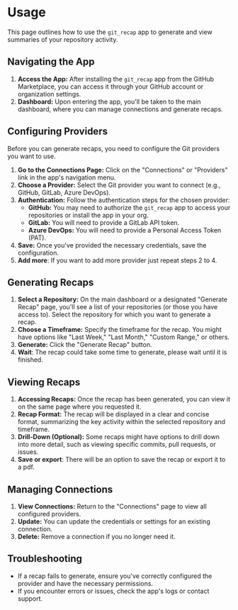 # Usage

This page outlines how to use the `git_recap` app to generate and view summaries of your repository activity.

## Navigating the App

1.  **Access the App:** After installing the `git_recap` app from the GitHub Marketplace, you can access it through your GitHub account or organization settings.
2.  **Dashboard:** Upon entering the app, you'll be taken to the main dashboard, where you can manage connections and generate recaps.

## Configuring Providers

Before you can generate recaps, you need to configure the Git providers you want to use.

1.  **Go to the Connections Page:** Click on the "Connections" or "Providers" link in the app's navigation menu.
2.  **Choose a Provider:** Select the Git provider you want to connect (e.g., GitHub, GitLab, Azure DevOps).
3.  **Authentication:** Follow the authentication steps for the chosen provider:
    *   **GitHub:** You may need to authorize the `git_recap` app to access your repositories or install the app in your org.
    *   **GitLab:** You will need to provide a GitLab API token.
    *   **Azure DevOps:** You will need to provide a Personal Access Token (PAT).
4.  **Save:** Once you've provided the necessary credentials, save the configuration.
5. **Add more**: If you want to add more provider just repeat steps 2 to 4.

## Generating Recaps

1.  **Select a Repository:** On the main dashboard or a designated "Generate Recap" page, you'll see a list of your repositories (or those you have access to). Select the repository for which you want to generate a recap.
2.  **Choose a Timeframe:** Specify the timeframe for the recap. You might have options like "Last Week," "Last Month," "Custom Range," or others.
3.  **Generate:** Click the "Generate Recap" button.
4. **Wait**: The recap could take some time to generate, please wait until it is finished.

## Viewing Recaps

1.  **Accessing Recaps:** Once the recap has been generated, you can view it on the same page where you requested it.
2.  **Recap Format:** The recap will be displayed in a clear and concise format, summarizing the key activity within the selected repository and timeframe.
3.  **Drill-Down (Optional):** Some recaps might have options to drill down into more detail, such as viewing specific commits, pull requests, or issues.
4. **Save or export**: There will be an option to save the recap or export it to a pdf.

## Managing Connections

1.  **View Connections:** Return to the "Connections" page to view all configured providers.
2.  **Update:** You can update the credentials or settings for an existing connection.
3.  **Delete:** Remove a connection if you no longer need it.

## Troubleshooting

*   If a recap fails to generate, ensure you've correctly configured the provider and have the necessary permissions.
*   If you encounter errors or issues, check the app's logs or contact support.